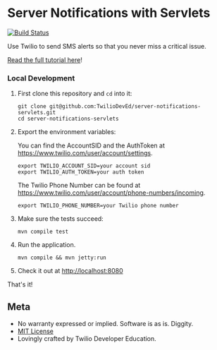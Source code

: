 # Server Notifications with Servlets

[![Build
Status](https://travis-ci.org/TwilioDevEd/server-notifications-servlets.svg?branch=master)](https://travis-ci.org/TwilioDevEd/server-notifications-servlets)

Use Twilio to send SMS alerts so that you never miss a critical issue.

[Read the full tutorial here](https://www.twilio.com/docs/tutorials/walkthrough/server-notifications/java/servlets)!

### Local Development

1. First clone this repository and `cd` into it:
   ```
   git clone git@github.com:TwilioDevEd/server-notifications-servlets.git
   cd server-notifications-servlets
   ```

2. Export the environment variables:

   You can find the AccountSID and the AuthToken at https://www.twilio.com/user/account/settings.

   ```
   export TWILIO_ACCOUNT_SID=your account sid
   export TWILIO_AUTH_TOKEN=your auth token
   ```

   The Twilio Phone Number can be found at https://www.twilio.com/user/account/phone-numbers/incoming.

   ```
   export TWILIO_PHONE_NUMBER=your Twilio phone number
   ```

3. Make sure the tests succeed:

   ```
   mvn compile test
   ```

4. Run the application.

   ```
   mvn compile && mvn jetty:run
   ```

5. Check it out at [http://localhost:8080](http://localhost:8080)

That's it!

## Meta

* No warranty expressed or implied. Software is as is. Diggity.
* [MIT License](http://www.opensource.org/licenses/mit-license.html)
* Lovingly crafted by Twilio Developer Education.
